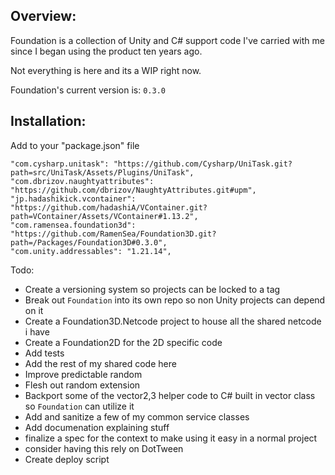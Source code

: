 ## Overview:

Foundation is a collection of Unity and C# support code I've carried with me since I began using the product ten years
ago.

Not everything is here and its a WIP right now.

Foundation's current version is: `0.3.0`

## Installation:

Add to your "package.json" file

    "com.cysharp.unitask": "https://github.com/Cysharp/UniTask.git?path=src/UniTask/Assets/Plugins/UniTask",
    "com.dbrizov.naughtyattributes": "https://github.com/dbrizov/NaughtyAttributes.git#upm",
    "jp.hadashikick.vcontainer": "https://github.com/hadashiA/VContainer.git?path=VContainer/Assets/VContainer#1.13.2",
    "com.ramensea.foundation3d": "https://github.com/RamenSea/Foundation3D.git?path=/Packages/Foundation3D#0.3.0",
    "com.unity.addressables": "1.21.14",


Todo:

- Create a versioning system so projects can be locked to a tag
- Break out `Foundation` into its own repo so non Unity projects can depend on it
- Create a Foundation3D.Netcode project to house all the shared netcode i have
- Create a Foundation2D for the 2D specific code
- Add tests
- Add the rest of my shared code here
- Improve predictable random
- Flesh out random extension
- Backport some of the vector2,3 helper code to C# built in vector class so `Foundation` can utilize it
- Add and sanitize a few of my common service classes
- Add documenation explaining stuff
- finalize a spec for the context to make using it easy in a normal project
- consider having this rely on DotTween
- Create deploy script